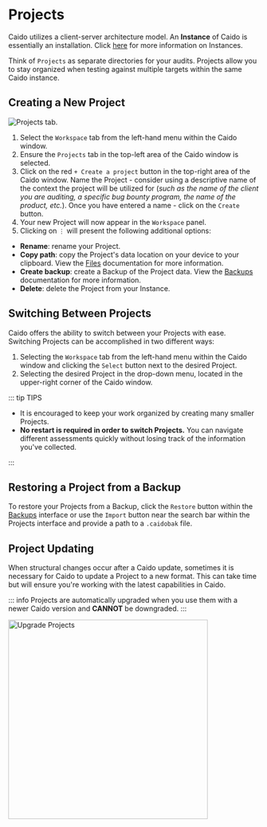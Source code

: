 # Projects

Caido utilizes a client-server architecture model. An **Instance** of Caido is essentially an installation. Click [here](../../../concepts/essentials/instances.md) for more information on Instances.

Think of `Projects` as separate directories for your audits. Projects allow you to stay organized when testing against multiple targets within the same Caido instance.

## Creating a New Project

<img alt="Projects tab." src="/_images/projects_tab.png">

1. Select the `Workspace` tab from the left-hand menu within the Caido window.
2. Ensure the `Projects` tab in the top-left area of the Caido window is selected.
3. Click on the red `+ Create a project` button in the top-right area of the Caido window. Name the Project - consider using a descriptive name of the context the project will be utilized for (_such as the name of the client you are auditing, a specific bug bounty program, the name of the product, etc._). Once you have entered a name - click on the `Create` button.
4. Your new Project will now appear in the `Workspace` panel.
5. Clicking on `⋮` will present the following additional options:

- **Rename**: rename your Project.
- **Copy path**: copy the Project's data location on your device to your clipboard. View the [Files](/concepts/internals/files.md) documentation for more information.
- **Create backup**: create a Backup of the Project data. View the [Backups](/reference/features/workspace/backups.md) documentation for more information.
- **Delete**: delete the Project from your Instance.

## Switching Between Projects

Caido offers the ability to switch between your Projects with ease. Switching Projects can be accomplished in two different ways:

1. Selecting the `Workspace` tab from the left-hand menu within the Caido window and clicking the `Select` button next to the desired Project.
2. Selecting the desired Project in the drop-down menu, located in the upper-right corner of the Caido window.

::: tip TIPS

- It is encouraged to keep your work organized by creating many smaller Projects.
- **No restart is required in order to switch Projects.** You can navigate different assessments quickly without losing track of the information you've collected.

:::

## Restoring a Project from a Backup

To restore your Projects from a Backup, click the `Restore` button within the [Backups](/reference/features/workspace/backups.md) interface or use the `Import` button near the search bar within the Projects interface and provide a path to a `.caidobak` file.

## Project Updating

When structural changes occur after a Caido update, sometimes it is necessary for Caido to update a Project to a new format. This can take time but will ensure you're working with the latest capabilities in Caido.

::: info
Projects are automatically upgraded when you use them with a newer Caido version and **CANNOT** be downgraded.
:::

<img width="400" alt="Upgrade Projects" src="/_images/projects_upgrade.png" center>
